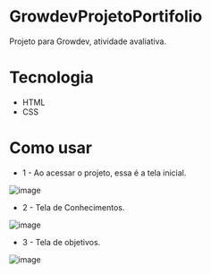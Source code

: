 # GrowdevProjetoPortifolio

Projeto para Growdev, atividade avaliativa.

# Tecnologia

- HTML
- CSS
 
# Como usar

- 1 - Ao acessar o projeto, essa é a tela inicial.

![image](https://github.com/user-attachments/assets/8140cfbd-0a4e-4ae6-9085-4a9baa9563a0)

- 2 - Tela de Conhecimentos.

![image](https://github.com/user-attachments/assets/4bc59026-6585-462d-864e-f92e2d01c7de)

- 3 - Tela de objetivos.

![image](https://github.com/user-attachments/assets/504bf8af-9be8-4886-814b-e03360d50365)
